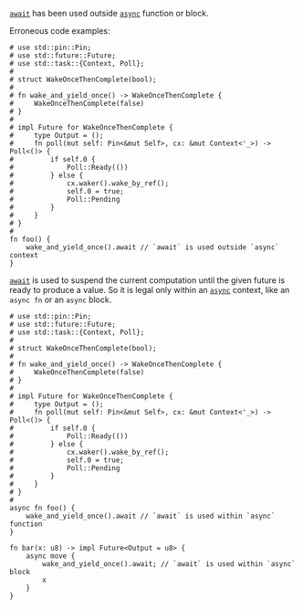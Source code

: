 [`await`] has been used outside [`async`] function or block.

Erroneous code examples:

```edition2018,compile_fail,E0728
# use std::pin::Pin;
# use std::future::Future;
# use std::task::{Context, Poll};
#
# struct WakeOnceThenComplete(bool);
#
# fn wake_and_yield_once() -> WakeOnceThenComplete {
#     WakeOnceThenComplete(false)
# }
#
# impl Future for WakeOnceThenComplete {
#     type Output = ();
#     fn poll(mut self: Pin<&mut Self>, cx: &mut Context<'_>) -> Poll<()> {
#         if self.0 {
#             Poll::Ready(())
#         } else {
#             cx.waker().wake_by_ref();
#             self.0 = true;
#             Poll::Pending
#         }
#     }
# }
#
fn foo() {
    wake_and_yield_once().await // `await` is used outside `async` context
}
```

[`await`] is used to suspend the current computation until the given
future is ready to produce a value. So it is legal only within
an [`async`] context, like an `async fn` or an `async` block.

```edition2018
# use std::pin::Pin;
# use std::future::Future;
# use std::task::{Context, Poll};
#
# struct WakeOnceThenComplete(bool);
#
# fn wake_and_yield_once() -> WakeOnceThenComplete {
#     WakeOnceThenComplete(false)
# }
#
# impl Future for WakeOnceThenComplete {
#     type Output = ();
#     fn poll(mut self: Pin<&mut Self>, cx: &mut Context<'_>) -> Poll<()> {
#         if self.0 {
#             Poll::Ready(())
#         } else {
#             cx.waker().wake_by_ref();
#             self.0 = true;
#             Poll::Pending
#         }
#     }
# }
#
async fn foo() {
    wake_and_yield_once().await // `await` is used within `async` function
}

fn bar(x: u8) -> impl Future<Output = u8> {
    async move {
        wake_and_yield_once().await; // `await` is used within `async` block
        x
    }
}
```

[`async`]: https://doc.rust-lang.org/std/keyword.async.html
[`await`]: https://doc.rust-lang.org/std/keyword.await.html
